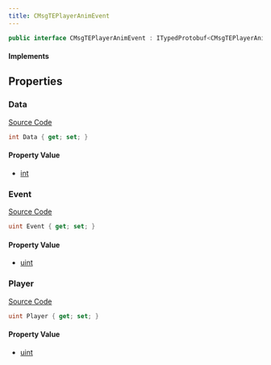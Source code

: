 ```yaml
---
title: CMsgTEPlayerAnimEvent
---
```


```csharp
public interface CMsgTEPlayerAnimEvent : ITypedProtobuf<CMsgTEPlayerAnimEvent>, INativeHandle, INetMessage<CMsgTEPlayerAnimEvent>, IDisposable
```

#### Implements

## Properties

### Data

[Source Code](https://github.com/swiftly-solution/swiftlys2/blob/beta/managed/src/SwiftlyS2.Generated/Protobufs/Interfaces/CMsgTEPlayerAnimEvent.cs#L24)

```csharp
int Data { get; set; }
```

#### Property Value

- [int](https://learn.microsoft.com/dotnet/api/system.int32)

### Event

[Source Code](https://github.com/swiftly-solution/swiftlys2/blob/beta/managed/src/SwiftlyS2.Generated/Protobufs/Interfaces/CMsgTEPlayerAnimEvent.cs#L21)

```csharp
uint Event { get; set; }
```

#### Property Value

- [uint](https://learn.microsoft.com/dotnet/api/system.uint32)

### Player

[Source Code](https://github.com/swiftly-solution/swiftlys2/blob/beta/managed/src/SwiftlyS2.Generated/Protobufs/Interfaces/CMsgTEPlayerAnimEvent.cs#L18)

```csharp
uint Player { get; set; }
```

#### Property Value

- [uint](https://learn.microsoft.com/dotnet/api/system.uint32)

